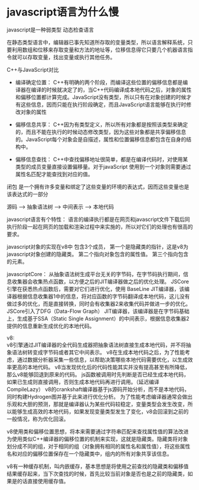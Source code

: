 
# javascript语言为什么慢

javascript是一种弱类型 动态检查语言

在静态类型语言中，编辑器已事先知道所存取的变量类型，所以语言解释系统，只要利用数组和位移来存取变量和方法的地址等，位移信息得它只要几个机器语言指令就可以存取变量，找出变量或执行其他任务。

C++与JavaScript对比

* 编译确定位置： C++有明确的两个阶段，而编译这些位置的偏移信息都是编译器在编译的时候就决定了的，当C++代码编译成本地代码之后，对象的属性和偏移位置都计算完成。JavaScript没有类型，所以只有在对象创建的时候才有这些信息，因而只能在执行阶段确定，而且JavaScript语言能够在执行时修改对象的属性

* 偏移信息共享： C++因为有类型定义，所以所有对象都是按照该类型来确定的，而且不能在执行的时候动态修改类型，因为这些对象都是共享偏移信息的。JavaScript每个对象会是自描述，属性和位置偏移信息都包含在自身的结构中。

* 偏移信息查找： C++中查找偏移地址很简单，都是在编译代码时，对使用某类型的成员变量直接设置偏移量。对于javaScript 使用到一个对象则需要通过属性名匹配才能查找到对应的值。

闭包 是一个拥有许多变量和绑定了这些变量的环境的表达式，因而这些变量也是该表达式的一部分

源码 --> 抽象语法树 --> 中间表示 --> 本地代码

javascript语言有个特性： 语言的编译执行都是在网页和javascript文件下载后同执行阶段一起在网页的加载和渲染过程中来实施的，所以对它们的处理也有很高的要求。

javascript对象的实现在v8中 包含3个成员，
  第一个是隐藏类的指针，这是v8为javascript对象创建的隐藏类。
  第二个指向对象包含的属性值。
  第三个指向包含的元素。

javascriptCore：
  从抽象语法树生成平台无关的字节码，在字节码执行期间，信息收集器会收集热点函数，以方便之后的JIT编译器做之后的优化处理。
  JSCore引擎在获悉热点函数后，需要对它们进行优化，使用 BaseLine JIT编译器，该编译器根据信息收集器1中的信息，将对应函数的字节码翻译成本地代码，这儿没有做过多的优化，而是直接转换，同时会有收集器2来收集代码并做进一步的优化。
  JSCore引入了DFG（Data-Flow Graph） JIT编译器，该编译器是在字节码基础上，生成基于SSA（Static Single Assignment）的中间表示，根据信息收集器2提供的信息重新生成优化的本地代码。

v8:  
  v8引擎通过JIT编译器的全代码生成器把抽象语法树直接生成本地代码，并不将抽象语法树转变成字节码或者其它中间表示。
  v8在生成本地代码之后，为了性能考虑，通过数据分析器采集一些信息，以帮助决策哪些本地代码需要优化，以生成效率更高的本地代码。
  v8当发现优化后的代码性能其实并没有提高甚至有所降低，那么v8能够回退到原来的代码。
  js函数被调用时先判断是否已经生成本地代码，如果已生成则直接调用，否则生成本地代码再进行调用。（延迟编译CompileLazy）
  v8的crankshaft编译器基于js源码开始分析，而不是本地代码，同时构建Hydrogen图并基于此来进行优化分析。
  为了性能考虑编译器通常会做出乐观和大胆的预测，那就是编译器认为某些代码较稳定，变量类型会发生改变，所以能够生成高效的本地代码，如果发现变量类型发生了变化，v8会回滚到之前的一般情况，称为优化回滚。

  v8使用类和偏移位置思想，将本来需要通过字符串匹配来查找属性值的算法改进为使用类似C++编译器的偏移位置的机制来实现，这就是隐藏类。隐藏类将对象划分成不同的组，对于相同的组（对象拥有相同的属性名和属性值），将这些属性名和对应的偏移位置保存在一个隐藏类中，组内的所有对象共享该信息。

  v8有一种缓存机制，叫内嵌缓存，基本思想是将使用之前查找的隐藏类和偏移值结果缓存起来，当下次查找的时候，首先比较当前对象是否也是之前的隐藏类，如果是的话直接使用缓存值。